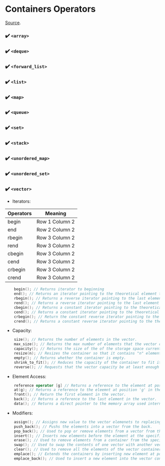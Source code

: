 # Containers Operators

[Source](https://www.cplusplus.com/reference/stl/).

### :heavy_check_mark: `<array>`

### :heavy_check_mark: `<deque>`

### :heavy_check_mark: `<forward_list>`

### :heavy_check_mark: `<list>`

### :heavy_check_mark: `<map>`

### :heavy_check_mark: `<queue>`

### :heavy_check_mark: `<set>`

### :heavy_check_mark: `<stack>`

### :heavy_check_mark: `<unordered_map>`

### :heavy_check_mark: `<unordered_set>`

### :heavy_check_mark: `<vector>`

- Iterators:

| Operators | Meaning |
| --------------- | --------------- |
| begin | Row 1 Column 2 |
| end | Row 2 Column 2 |
| rbegin | Row 3 Column 2 |
| rend | Row 3 Column 2 |
| cbegin | Row 3 Column 2 |
| cend | Row 3 Column 2 |
| crbegin | Row 3 Column 2 |
| crend | Row 3 Column 2 |



```c++
    begin(); // Returns iterator to beginning
    end(); // Returns an iterator pointing to the theoretical element that follows the last element in the vector.
    rbegin(); // Returns a reverse iterator pointing to the last element in the vector (reverse beginning).
    rend(); // Returns a reverse iterator pointing to the last element preceding the first elelemt in the vector (considered as reverse end).
    cbegin(); // Returns a constant iterator pointing to the theoretical element preceding the first element in the vector (considered as reverse end).
    cend(); // Returns a constant iterator pointing to the theoretical element that follows the last element in the vector.
    crbegin(); // Return the constant reverse iterator pointing to the last element in the vector (reverse beginning). It moves from last to first element.
    crend(); // Returns a constant reverse iterator pointing to the theoretical element preceding the first element in the vector (considered as reversed end).

```

- Capacity:

```c++
    size(); // Returns the number of elements in the vector.
    max_size(); // Returns the max number of elements that the vector can hold.
    capacity(); // Returns the size of the of the storage space currently allocated to the vector expressed as number of elements.
    resize(n); // Resizes the container so that it contains "n" elements.
    empty(); // Returns whether the container is empty.
    shrink_to_fit(); // Reduces the capacity of the container to fit its size and destroys all elements beyong the capacity.
    reverse(); // Requests that the vector capacity be at least enough to contain n elements.

```

- Element Access:

```c++
    reference operator [g] // Returns a reference to the element at position g in the vector.
    at(g); // Returns a reference to the eleemnt at position 'g' in the vector.
    front(); // Return the first element in the vector.
    back(); // Returns a reference to the last element in the vector.
    data(); // Returns a direct pointer to the memory array used internally by the vector to store its own elements.
```

- Modifiers:

```c++
    assign(); // Assigns new value to the vector elemenets to replacing old ones.
    push_back(); // Pushs the elements into a vector from the back.
    pop_back(); // Used to pop or remove elements from a vector from the back.
    insert(); // Inserts new elements before the element at the specified position.
    erase(); // Used to remove elements from a container from the specified position or range.
    swap(); // Used to swap the contents of one vector with another vector of same type.
    clear(); // Used to remove all the elements of the vector containers
    emplace(); // Extends the containers by inserting new element at position.
    emplace_back(); // Used to insert a new element into the vector container, the new element is added to the end of the vector.
```

